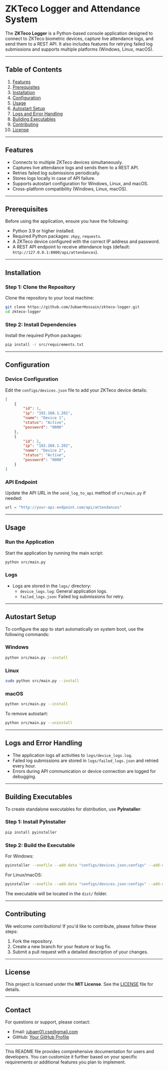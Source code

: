 # ZKTeco Logger and Attendance System

The **ZKTeco Logger** is a Python-based console application designed to connect to ZKTeco biometric devices, capture live attendance logs, and send them to a REST API. It also includes features for retrying failed log submissions and supports multiple platforms (Windows, Linux, macOS).

---

## Table of Contents
1. [Features](#features)
2. [Prerequisites](#prerequisites)
3. [Installation](#installation)
4. [Configuration](#configuration)
5. [Usage](#usage)
6. [Autostart Setup](#autostart-setup)
7. [Logs and Error Handling](#logs-and-error-handling)
8. [Building Executables](#building-executables)
9. [Contributing](#contributing)
10. [License](#license)

---

## Features
- Connects to multiple ZKTeco devices simultaneously.
- Captures live attendance logs and sends them to a REST API.
- Retries failed log submissions periodically.
- Stores logs locally in case of API failure.
- Supports autostart configuration for Windows, Linux, and macOS.
- Cross-platform compatibility (Windows, Linux, macOS).

---

## Prerequisites
Before using the application, ensure you have the following:
- Python 3.9 or higher installed.
- Required Python packages: `zkpy`, `requests`.
- A ZKTeco device configured with the correct IP address and password.
- A REST API endpoint to receive attendance logs (default: `http://127.0.0.1:8000/api/attendances`).

---

## Installation

### Step 1: Clone the Repository
Clone the repository to your local machine:
```bash
git clone https://github.com/JubaerHossain/zkteco-logger.git
cd zkteco-logger
```

### Step 2: Install Dependencies
Install the required Python packages:
```bash
pip install -r src/requirements.txt
```

---

## Configuration

### Device Configuration
Edit the `configs/devices.json` file to add your ZKTeco device details:
```json
[
    {
        "id": 1,
        "ip": "192.168.1.201",
        "name": "Device 1",
        "status": "Active",
        "password": "0000"
    },
    {
        "id": 2,
        "ip": "192.168.1.202",
        "name": "Device 2",
        "status": "Active",
        "password": "0000"
    }
]
```

### API Endpoint
Update the API URL in the `send_log_to_api` method of `src/main.py` if needed:
```python
url = "http://your-api-endpoint.com/api/attendances"
```

---

## Usage

### Run the Application
Start the application by running the main script:
```bash
python src/main.py
```

### Logs
- Logs are stored in the `logs/` directory:
  - `device_logs.log`: General application logs.
  - `failed_logs.json`: Failed log submissions for retry.

---

## Autostart Setup

To configure the app to start automatically on system boot, use the following commands:

### Windows
```bash
python src/main.py --install
```

### Linux
```bash
sudo python src/main.py --install
```

### macOS
```bash
python src/main.py --install
```

To remove autostart:
```bash
python src/main.py --uninstall
```

---

## Logs and Error Handling
- The application logs all activities to `logs/device_logs.log`.
- Failed log submissions are stored in `logs/failed_logs.json` and retried every hour.
- Errors during API communication or device connection are logged for debugging.

---

## Building Executables

To create standalone executables for distribution, use **PyInstaller**:

### Step 1: Install PyInstaller
```bash
pip install pyinstaller
```

### Step 2: Build the Executable
For Windows:
```bash
pyinstaller --onefile --add-data "configs/devices.json;configs" --add-data "logs;logs" src/main.py
```

For Linux/macOS:
```bash
pyinstaller --onefile --add-data "configs/devices.json:configs" --add-data "logs:logs" src/main.py
```

The executable will be located in the `dist/` folder.

---

## Contributing
We welcome contributions! If you'd like to contribute, please follow these steps:
1. Fork the repository.
2. Create a new branch for your feature or bug fix.
3. Submit a pull request with a detailed description of your changes.

---

## License
This project is licensed under the **MIT License**. See the [LICENSE](LICENSE) file for details.

---

## Contact
For questions or support, please contact:
- Email: jubaer01.cse@gmail.com
- GitHub: [Your GitHub Profile](https://github.com/JubaerHossain)

---

This README file provides comprehensive documentation for users and developers. You can customize it further based on your specific requirements or additional features you plan to implement.